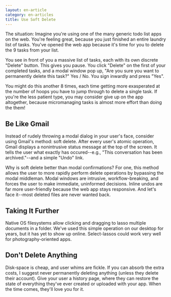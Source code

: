 ```yaml
---
layout: en-article
category: en-articles
title: Use Soft Delete
---
```


The situation: Imagine you're using one of the many generic todo list apps on the web. You're feeling great, because you just finished an entire laundry list of tasks. You've opened the web app because it's time for you to delete the 9 tasks from your list.

You see in front of you a massive list of tasks, each with its own discrete "Delete" button. This gives you pause. You click "Delete" on the first of your completed tasks, and a modal window pop up, "Are you sure you want to permanently delete this task?" Yes / No. You sign inwardly and press "Yes".

You might do this another 8 times, each time getting more exasperated at the number of hoops you have to jump through to delete a single task. If you're the less patient type, you may consider give up on the app altogether, because micromanaging tasks is almost more effort than doing the them!

## Be Like Gmail

Instead of rudely throwing a modal dialog in your user's face, consider using Gmail's method: soft delete. After every user's atomic operation, Gmail displays a nonintrusive status message at the top of the screen. It tells the user what exactly has occured--e.g., "This conversation has been archived."--and a simple "Undo" link.

Why is soft delete better than modal confirmations? For one, this method allows the user to more rapidly perform delete operations by bypassing the modal middleman. Modal windows are intrusive, workflow-breaking, and forces the user to make immediate, uninformed decisions. Inline undos are far more user-friendly because the web app stays responsive. And let's face it--most deleted files are never wanted back.

## Taking It Further

Native OS filesystems allow clicking and dragging to lasso multiple documents in a folder. We've used this simple operation on our desktop for years, but it has yet to show up online. Select-lassos could work very well for photography-oriented apps.

## Don't Delete Anything

Disk-space is cheap, and user whims are fickle. If you can absorb the extra costs, I suggest never permanently deleting anything (unless they delete their account). Give your user a history page, where they can restore the state of everything they've ever created or uploaded with your app. When the time comes, they'll love you for it.
 
